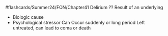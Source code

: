 #flashcards/Summer24/FON/Chapter41 
Delirium
??
Result of an underlying 
- Biologic cause 
- Psychological stressor 
Can Occur suddenly or long period 
Left untreated, can lead to coma or death